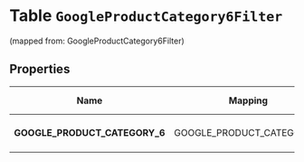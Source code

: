 
# Table `GoogleProductCategory6Filter`
(mapped from: GoogleProductCategory6Filter)

## Properties
Name | Mapping | SQL Type | Default | Type | Description | Notes
---- | ------- | -------- | ------- | ---- | ----------- | -----
**GOOGLE_PRODUCT_CATEGORY_6** | GOOGLE_PRODUCT_CATEGORY_6 | long NOT NULL |  | [**CatalogsProductGroupMultipleStringListCriteria**](.md) |  |  [foreignkey]



